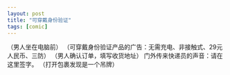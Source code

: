```yaml
---
layout: post
title: "可穿戴身份验证"
tags: [comic]
---
```

（男人坐在电脑前）
（可穿戴身份验证产品的广告：无需充电、非接触式、29元人民币、三防）
（男人确认订单，填写收货地址）
门外传来快递员的声音：请在这里签字。
（打开包裹发现是一个吊牌）

